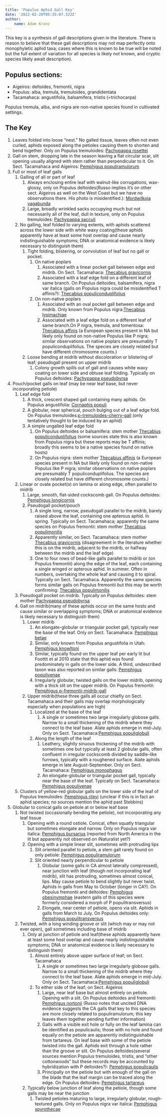 ```yaml
---
title: 'Populus Aphid Gall Key'
date: '2022-02-20T05:35:07.322Z'
author:
    name: Adam Kranz
---
```


This key is a synthesis of gall descriptions given in the literature. There is reason to believe that these gall descriptions may not map perfectly onto monophyletic aphid taxa; cases where this is known to be true will be noted but the full extent of variation for all species is likely not known, and cryptic species likely await description).

## Populus sections:

-   Aigeiros: deltoides, fremontii, nigra
-   Populus: alba, tremula, tremuloides, grandidentata
-   Tacamahaca: angustifolia, balsamifera, tristis (=trichocarpa)

Populus tremula, alba, and nigra are non-native species found in cultivated settings.

## The Key

1. Leaves folded into loose “nest.” No galled tissue, leaves often not even curled, aphids exposed along the petioles causing them to shorten and bend together. Only on Populus tremuloides: [Pachypappa rosettei](https://www.gallformers.org/gall/4012)
2. Gall on stem, dropping late in the season leaving a flat circular scar, slit opening usually aligned with stem rather than perpendicular to it. On Sect. Tacamahaca and Aigeiros: [Pemphigus populiramulorum](https://www.gallformers.org/gall/3459)
3. Full or most of leaf galls
    1. Galling of all or part of leaf
        1. Always enclosing entire leaf with walnut-like corrugations, wax-glossy, only on Populus deltoides(Russo implies it’s on other sect. Aigeiros as well on the West Coast but we have no observations there. His photo is misidentified.): [Mordwilkoja vagabunda](https://www.gallformers.org/gall/3678)
        2. Large, broadly wrinkled sacks occupying much but not necessarily all of the leaf, dull in texture, only on Populus tremuloides: [Pachypappa sacculi](https://www.gallformers.org/gall/4013)
    2. No galling, leaf folded to varying extents, with aphids scattered across the lower side with white waxy coating(these aphids apparently have at least some host overlap and cause nearly indistinguishable symptoms; DNA or anatomical evidence is likely necessary to distinguish them)
        1. Tight folding, blistering, or convolution of leaf but no gall or pocket.
            1. On native poplars
                1. Associated with a linear pocket gall between edge and midrib. On Sect. Tacamahaca: [Thecabius gravicornis](https://www.gallformers.org/gall/4010)
                2. Associated with a leaf edge fold on a different leaf of same branch. On Populus deltoides, balsamifera, nigra var italica (galls on Populus nigra could be misidentified T affinis?): [Thecabius populiconduplifolius](https://www.gallformers.org/gall/4034)
            2. On non-native poplars
                1. Associated with an oval pocket gall between edge and midrib. Only known from Populus nigra:[Thecabius lysimachiae](https://www.gallformers.org/gall/4011)
                2. Associated with a leaf edge fold on a different leaf of same branch.On P nigra, tremula, and tomentosa: [Thecabius affinis](https://www.gallformers.org/gall/3989) (a European species present in NA but likely only found on non-native Populus like P nigra; similar observations on native poplars are presumably T populiconduplifolius. The species are closely related but have different chromosome counts.)
        2. Loose bending at midrib without discoloration or blistering of leaf; pseudogall present on upper midrib
            1. Colony growth spills out of gall and causes white waxy coating on lower side and obtuse leaf folding. Typically on Populus deltoides: [Pachypappa pseudobyrsa](https://www.gallformers.org/gall/3677)
4. Pouch/pocket galls on leaf (may be near leaf base, but never incorporating petiole)
    1. Leaf edge fold
        1. A thick, crescent shaped gall containing many aphids. On Populus angustifolia: [Cornaphis populi](https://www.gallformers.org/gall/4057)
        2. A globular, near spherical, pouch bulging out of a leaf edge fold. On Populus tremuloides:[p-tremuloides-cherry-gall](https://www.gallformers.org/gall/4058) (only tentatively thought to be induced by an aphid)
        3. A simple ungalled leaf edge fold
            1. On Populus deltoides or balsamifera: stem mother [Thecabius populiconduplifolius](https://www.gallformers.org/gall/4034) (some sources state this is also known from Populus nigra but these reports may be T affinis; broadly this seems to be a native species found on native hosts)
            2. On Populus nigra: stem mother [Thecabius affinis](https://www.gallformers.org/gall/3989) (a European species present in NA but likely only found on non-native Populus like P nigra; similar observations on native poplars are presumably T populiconduplifolius. The species are closely related but have different chromosome counts.)
    2. Linear or ovate pocket(s) on lamina or along edge, often parallel to midrib
        1. Large, smooth, flat-sided cockscomb gall. On Populus deltoides: [Pemphigus longicornis](https://www.gallformers.org/gall/3451)
        2. Pseudogall pocket/pouch
            1. A single long, narrow, pseudogall parallel to the midrib, barely raised above the leaf, containing one apterous aphid. In spring. Typically on Sect. Tacamahaca; apparently the same species on Populus fremontii: stem mother [Thecabius populimonilis](https://www.gallformers.org/gall/4009)
            2. Apparently similar, on Sect. Tacamahaca: stem mother [Thecabius gravicornis](https://www.gallformers.org/gall/4010) (disagreement in the literature whether this is on the midrib, adjacent to the midrib, or halfway between the midrib and the leaf edge)
            3. One to four rows of bead-like galls parallel to midrib or (on Populus fremontii) along the edge of the leaf, each containing a single winged or apterous aphid. In summer. Often in numbers, overtaking the whole leaf and causing it to spiral. Typically on Sect. Tacamahaca. Apparently the same species forms similar galls on Populus fremontii but this may be worth confirming: [Thecabius populimonilis](https://www.gallformers.org/gall/4009)
    3. Pseudogall pocket on midrib. Typically on Populus deltoides: stem mother [Pachypappa pseudobyrsa](https://www.gallformers.org/gall/3677)
    4. Gall on midrib(many of these aphids occur on the same hosts and cause similar or overlapping symptoms; DNA or anatomical evidence is likely necessary to distinguish them)
        1. Lower midrib
            1. An elongate-globular or triangular pocket gall, typically near the base of the leaf. Only on Sect. Tacamahaca: [Pemphigus betae](https://www.gallformers.org/gall/3461)
            2. Similar, only known from Populus angustifolia in Utah: [Pemphigus knowltoni](https://www.gallformers.org/gall/3462)
            3. Similar, typically found on the upper leaf per early lit but Foottit et al 2010 state that this aphid was found predominately in galls on the lower side. A third, undescribed taxon was also reported on similar galls: [Pemphigus populivenae](https://www.gallformers.org/gall/3456)
            4. Irregularly globular, twisted galls on the lower midrib, opening with a thick slit on the upper midrib. On Populus fremontii: [Pemphigus p-fremontii-midrib-gall](https://www.gallformers.org/gall/3996)
        2. Upper midrib(these three galls all occur chiefly on Sect. Tacamahaca and their galls may overlap morphologically especially when populations are high)
            1. Localized at the base of the leaf
                1. A single or sometimes two large irregularly globose galls. Narrow to a small thickening of the midrib where they connect to the leaf base. Alate aphids emerge in mid-July. Only on Sect. Tacamahaca:[Pemphigus populiglobuli](https://www.gallformers.org/gall/3458)
            2. Along the length of the leaf
                1. Leathery, slightly sinuous thickening of the midrib with sometimes one but typically at least 2 globular galls, often confluent in irregular cockscomb divided by saddle-like furrows, typically with a roughened surface. Alate aphids emerge in late August-September. Only on Sect. Tacamahaca: [Pemphigus monophagus](https://www.gallformers.org/gall/3457)
                2. An elongate-globular or triangular pocket gall, typically near the base of the leaf. Typically on Sect. Tacamahaca: [Pemphigus populivenae](https://www.gallformers.org/gall/3456)
    5. Clusters of yellow-red globular galls on the lower side of the leaf of Populus tremuloides: [Pemphigus rileyi](https://www.gallformers.org/gall/3990) (unclear if this is in fact an aphid species; no sources mention the aphid past Stebbins)
5. Globular to conical galls on petiole at or below leaf base
    1. Not twisted (occasionally bending the petiole), not incorporating any leaf tissue
        1. Opening with a round ostiole. Conical, often squatly triangular but sometimes elongate and narrow. Only on Populus nigra var italica: [Pemphigus bursarius](https://www.gallformers.org/gall/3450) (reported from North America in the lit but apparently not observed on iNaturalist yet?)
        2. Opening with a simple linear slit, sometimes with protruding lips
            1. Slit oriented parallel to petiole, a stem gall rarely found on only petiole: [Pemphigus populiramulorum](https://www.gallformers.org/gall/3459)
            2. Slit oriented nearly perpendicular to petiole
                1. Globular (some galls in CA almost laterally compressed), near junction with leaf (though not incorporating leaf midrib), slit has protruding, sometimes almost conical, lips. May cause petiole to bend slightly but never twist. Aphids in galls from May to October (longer in CA?). On Populus fremontii and deltoides: [Pemphigus obesinymphae](https://www.gallformers.org/gall/3453) (eastern galls of this species were formerly considered a morph of P populitransversus)
                2. Elongate, near center of petiole, opens via slit. Aphids in galls from March to July. On Populus deltoides only: [Pemphigus populitransversus](https://www.gallformers.org/gall/3460)
    2. Twisted, with a long winding groove or slit (which may or may not ever open), gall sometimes including base of midrib
        1. Only at junction of petiole and leaf(these aphids apparently have at least some host overlap and cause nearly indistinguishable symptoms; DNA or anatomical evidence is likely necessary to distinguish them)
            1. Almost entirely above upper surface of leaf; on Sect. Tacamahaca
                1. A single or sometimes two large irregularly globose galls. Narrow to a small thickening of the midrib where they connect to the leaf base. Alate aphids emerge in mid-July. Only on Sect. Tacamahaca:[Pemphigus populiglobuli](https://www.gallformers.org/gall/3458)
            2. To either side of the leaf; on Sect. Aigeiros
                1. Large, near leaf base but almost entirely on petiole. Opening with a slit. On Populus deltoides and fremontii: [Pemphigus nortonii](https://www.gallformers.org/gall/3452) (Russo notes that uncited DNA evidence suggests the CA galls that key to this species are more closely related to populiramulorum; this key leaves them together pending further information)
                2. Galls with a visible exit hole or fully on the leaf lamina can be identified as populicaulis; those with no hole and found equally on the petiole are apparently indistinguishable from tartareus. On leaf base with some of the petiole twisted into the gall. Aphids exit through a hole rather than the groove or slit. On Populus deltoides(several sources mention Populus tremuloides, tristis, and “other cottonwoods” but these records may be accounted by hybridization with P deltoides?): [Pemphigus populicaulis](https://www.gallformers.org/gall/3454)
                3. Principally on the petiole but with enough of the gall on the blade that the leaf margin can be traced along the edge. On Populus deltoides: [Pemphigus tartareus](https://www.gallformers.org/gall/4014)
        2. Typically below junction of leaf along the petiole, though some galls may be near the junction
            1. Twisted petioles maturing to large, irregularly globular, rough-textured galls. Only on Populus nigra var italica: [Pemphigus spyrothecae](https://www.gallformers.org/gall/3994)

